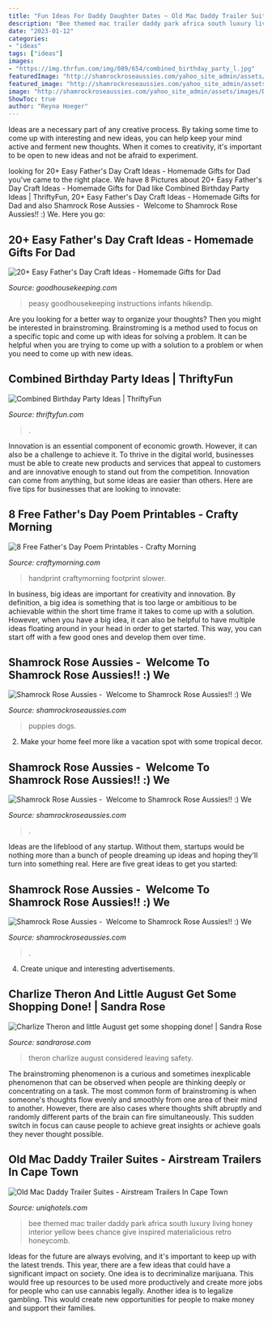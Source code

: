 ```yaml
---
title: "Fun Ideas For Daddy Daughter Dates ~ Old Mac Daddy Trailer Suites"
description: "Bee themed mac trailer daddy park africa south luxury living honey interior yellow bees chance give inspired materialicious retro honeycomb"
date: "2023-01-12"
categories:
- "ideas"
tags: ["ideas"]
images:
- "https://img.thrfun.com/img/089/654/combined_birthday_party_l.jpg"
featuredImage: "http://shamrockroseaussies.com/yahoo_site_admin/assets/images/DSC_0351.301152330_std.JPG"
featured_image: "http://shamrockroseaussies.com/yahoo_site_admin/assets/images/DSC_0147.83222412_std.JPG"
image: "http://shamrockroseaussies.com/yahoo_site_admin/assets/images/DSC_0351.301152330_std.JPG"
ShowToc: true
author: "Reyna Hoeger"
---
```



Ideas are a necessary part of any creative process. By taking some time to come up with interesting and new ideas, you can help keep your mind active and ferment new thoughts. When it comes to creativity, it's important to be open to new ideas and not be afraid to experiment.

	

		
looking for 20+ Easy Father&#039;s Day Craft Ideas - Homemade Gifts for Dad you've came to the right place. We have 8 Pictures about 20+ Easy Father&#039;s Day Craft Ideas - Homemade Gifts for Dad like Combined Birthday Party Ideas | ThriftyFun, 20+ Easy Father&#039;s Day Craft Ideas - Homemade Gifts for Dad and also Shamrock Rose Aussies - ﻿﻿﻿ Welcome to Shamrock Rose Aussies!! :) We. Here you go:
		
    
## 20+ Easy Father&#039;s Day Craft Ideas - Homemade Gifts For Dad

<img loading=lazy src="https://hips.hearstapps.com/hmg-prod.s3.amazonaws.com/images/best-dad-award-easy-peasy-and-fun-1522687959.jpg?crop=1xw:0.9545454545454546xh;center,top&amp;resize=768:*" onerror="this.onerror=null;this.src='https://tse3.mm.bing.net/th?id=OIP.qKvrtf2OH3fBqloaYxaZyAHaKH&amp;pid=15.1';" alt="20+ Easy Father&#039;s Day Craft Ideas - Homemade Gifts for Dad">

_Source: goodhousekeeping.com_

>peasy goodhousekeeping instructions infants hikendip. 

	

Are you looking for a better way to organize your thoughts? Then you might be interested in brainstroming. Brainstroming is a method used to focus on a specific topic and come up with ideas for solving a problem. It can be helpful when you are trying to come up with a solution to a problem or when you need to come up with new ideas.

    
## Combined Birthday Party Ideas | ThriftyFun

<img loading=lazy src="https://img.thrfun.com/img/089/654/combined_birthday_party_l.jpg" onerror="this.onerror=null;this.src='https://tse3.mm.bing.net/th?id=OIP._LXHB7kXufpmoSaAMqLgmwHaLH&amp;pid=15.1';" alt="Combined Birthday Party Ideas | ThriftyFun">

_Source: thriftyfun.com_

>. 

	

Innovation is an essential component of economic growth. However, it can also be a challenge to achieve it. To thrive in the digital world, businesses must be able to create new products and services that appeal to customers and are innovative enough to stand out from the competition. Innovation can come from anything, but some ideas are easier than others. Here are five tips for businesses that are looking to innovate:

    
## 8 Free Father&#039;s Day Poem Printables - Crafty Morning

<img loading=lazy src="https://www.craftymorning.com/wp-content/uploads/2016/05/fishing-with-daddy-printable-poem.png" onerror="this.onerror=null;this.src='https://tse4.mm.bing.net/th?id=OIP.iJ4fewVrLoXkDNxAnKqolQHaJk&amp;pid=15.1';" alt="8 Free Father&#039;s Day Poem Printables - Crafty Morning">

_Source: craftymorning.com_

>handprint craftymorning footprint slower. 

	

In business, big ideas are important for creativity and innovation. By definition, a big idea is something that is too large or ambitious to be achievable within the short time frame it takes to come up with a solution. However, when you have a big idea, it can also be helpful to have multiple ideas floating around in your head in order to get started. This way, you can start off with a few good ones and develop them over time.

    
## Shamrock Rose Aussies - ﻿﻿﻿ Welcome To Shamrock Rose Aussies!! :) We

<img loading=lazy src="http://shamrockroseaussies.com/yahoo_site_admin/assets/images/DSC_0235.41175350_std.JPG" onerror="this.onerror=null;this.src='https://tse3.mm.bing.net/th?id=OIP.jxU6ZtEj8NX8cZU62s4xMwHaE-&amp;pid=15.1';" alt="Shamrock Rose Aussies - ﻿﻿﻿ Welcome to Shamrock Rose Aussies!! :) We">

_Source: shamrockroseaussies.com_

>puppies dogs. 

	

2. Make your home feel more like a vacation spot with some tropical decor.

    
## Shamrock Rose Aussies - ﻿﻿﻿ Welcome To Shamrock Rose Aussies!! :) We

<img loading=lazy src="http://shamrockroseaussies.com/yahoo_site_admin/assets/images/DSC_0351.301152330_std.JPG" onerror="this.onerror=null;this.src='https://tse4.mm.bing.net/th?id=OIP.pn1TOPY6r9P9sWxqlLrVewHaE-&amp;pid=15.1';" alt="Shamrock Rose Aussies - ﻿﻿﻿ Welcome to Shamrock Rose Aussies!! :) We">

_Source: shamrockroseaussies.com_

>. 

	

Ideas are the lifeblood of any startup. Without them, startups would be nothing more than a bunch of people dreaming up ideas and hoping they'll turn into something real. Here are five great ideas to get you started: 

    
## Shamrock Rose Aussies - ﻿﻿﻿ Welcome To Shamrock Rose Aussies!! :) We

<img loading=lazy src="http://shamrockroseaussies.com/yahoo_site_admin/assets/images/DSC_0147.83222412_std.JPG" onerror="this.onerror=null;this.src='https://tse2.mm.bing.net/th?id=OIP.COBNMtWg1s3l-nPXNGFJGgHaE9&amp;pid=15.1';" alt="Shamrock Rose Aussies - ﻿﻿﻿ Welcome to Shamrock Rose Aussies!! :) We">

_Source: shamrockroseaussies.com_

>. 

	

4. Create unique and interesting advertisements.

    
## Charlize Theron And Little August Get Some Shopping Done! | Sandra Rose

<img loading=lazy src="http://sandrarose.com/wp-content/uploads/2018/04/BGUS_1198099_020-1000x1500.jpg" onerror="this.onerror=null;this.src='https://tse3.mm.bing.net/th?id=OIP.CBehPRFVhRi_QGu_aOmbKAHaLH&amp;pid=15.1';" alt="Charlize Theron and little August get some shopping done! | Sandra Rose">

_Source: sandrarose.com_

>theron charlize august considered leaving safety. 

	

The brainstroming phenomenon is a curious and sometimes inexplicable phenomenon that can be observed when people are thinking deeply or concentrating on a task. The most common form of brainstroming is when someone's thoughts flow evenly and smoothly from one area of their mind to another. However, there are also cases where thoughts shift abruptly and randomly different parts of the brain can fire simultaneously. This sudden switch in focus can cause people to achieve great insights or achieve goals they never thought possible.

    
## Old Mac Daddy Trailer Suites - Airstream Trailers In Cape Town

<img loading=lazy src="https://www.uniqhotels.com/media/hotels/f1/7. give bees a chance.jpg" onerror="this.onerror=null;this.src='https://tse2.mm.bing.net/th?id=OIP.tL31lBwJ0Dq-MYwsCDqwRwHaE8&amp;pid=15.1';" alt="Old Mac Daddy Trailer Suites - Airstream Trailers In Cape Town">

_Source: uniqhotels.com_

>bee themed mac trailer daddy park africa south luxury living honey interior yellow bees chance give inspired materialicious retro honeycomb. 

	

Ideas for the future are always evolving, and it's important to keep up with the latest trends. This year, there are a few ideas that could have a significant impact on society. One idea is to decriminalize marijuana. This would free up resources to be used more productively and create more jobs for people who can use cannabis legally. Another idea is to legalize gambling. This would create new opportunities for people to make money and support their families.

